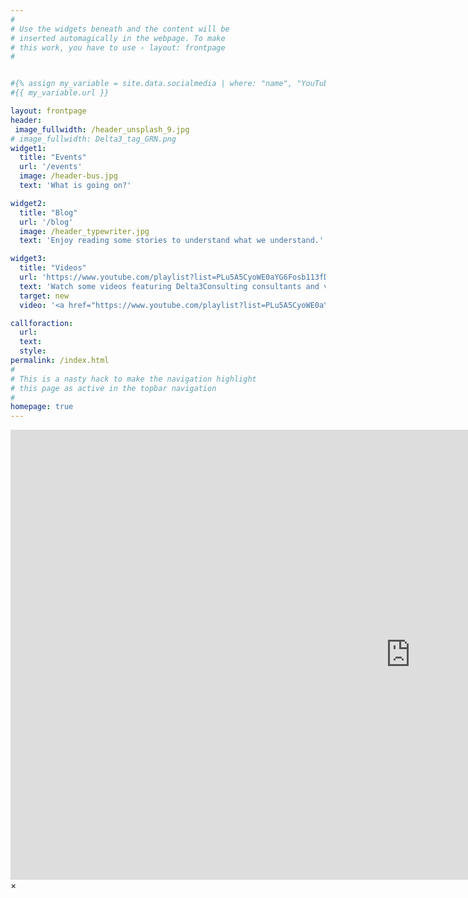 ```yaml
---
#
# Use the widgets beneath and the content will be
# inserted automagically in the webpage. To make
# this work, you have to use › layout: frontpage
#


#{% assign my_variable = site.data.socialmedia | where: "name", "YouTube" | first %}
#{{ my_variable.url }}

layout: frontpage
header:
 image_fullwidth: /header_unsplash_9.jpg
# image_fullwidth: Delta3_tag_GRN.png 
widget1:
  title: "Events"
  url: '/events'
  image: /header-bus.jpg
  text: 'What is going on?'

widget2:
  title: "Blog"
  url: '/blog'
  image: /header_typewriter.jpg
  text: 'Enjoy reading some stories to understand what we understand.'

widget3:
  title: "Videos"
  url: 'https://www.youtube.com/playlist?list=PLu5A5CyoWE0aYG6Fosb113fD_VQv3-VRn'
  text: 'Watch some videos featuring Delta3Consulting consultants and videos we find ourselves watching and referring often. '
  target: new
  video: '<a href="https://www.youtube.com/playlist?list=PLu5A5CyoWE0aYG6Fosb113fD_VQv3-VRn" target="_new"><img src="images/DustinAgile2022NashvilleMBD-YT.png" width="302" height="182" alt=""/></a>'

callforaction:
  url: 
  text: 
  style: 
permalink: /index.html
#
# This is a nasty hack to make the navigation highlight
# this page as active in the topbar navigation
#
homepage: true
---
```


<div id="videoModal" class="reveal-modal large" data-reveal="">
  <div class="flex-video widescreen vimeo" style="display: block;">
    <iframe width="1280" height="720" src="https://www.youtube.com/watch?v=Ip6ArDkUm4U&list=PLu5A5CyoWE0aYG6Fosb113fD_VQv3-VRn&index=4" frameborder="0" allowfullscreen></iframe>
  </div>
  <a class="close-reveal-modal">&#215;</a>
</div>
